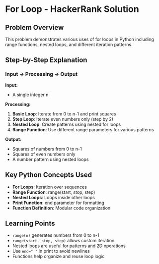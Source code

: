 # For Loop - HackerRank Solution

## Problem Overview
This problem demonstrates various uses of for loops in Python including range functions, nested loops, and different iteration patterns.

## Step-by-Step Explanation

### Input → Processing → Output

**Input:**
- A single integer n

**Processing:**
1. **Basic Loop**: Iterate from 0 to n-1 and print squares
2. **Step Loop**: Iterate even numbers only (step by 2)
3. **Nested Loop**: Create patterns using nested for loops
4. **Range Function**: Use different range parameters for various patterns

**Output:**
- Squares of numbers from 0 to n-1
- Squares of even numbers only
- A number pattern using nested loops

## Key Python Concepts Used
- **For Loops**: Iteration over sequences
- **Range Function**: range(start, stop, step)
- **Nested Loops**: Loops inside other loops
- **Print Function**: end parameter for formatting
- **Function Definition**: Modular code organization

## Learning Points
- `range(n)` generates numbers from 0 to n-1
- `range(start, stop, step)` allows custom iteration
- Nested loops are useful for patterns and 2D operations
- Use `end=" "` in print to avoid newlines
- Functions help organize and reuse loop logic
